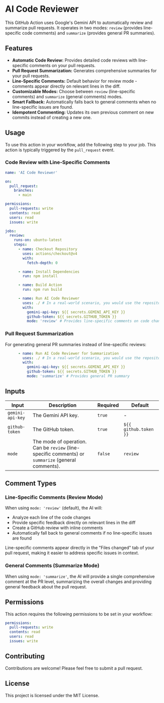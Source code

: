 # AI Code Reviewer

This GitHub Action uses Google's Gemini API to automatically review and summarize pull requests. It operates in two modes: `review` (provides line-specific code comments) and `summarize` (provides general PR summaries).

## Features

- **Automatic Code Review:** Provides detailed code reviews with line-specific comments on your pull requests.
- **Pull Request Summarization:** Generates comprehensive summaries for your pull requests.
- **Line-Specific Comments:** Default behavior for review mode - comments appear directly on relevant lines in the diff.
- **Customizable Modes:** Choose between `review` (line-specific comments) and `summarize` (general comments) modes.
- **Smart Fallback:** Automatically falls back to general comments when no line-specific issues are found.
- **Idempotent Commenting:** Updates its own previous comment on new commits instead of creating a new one.

## Usage

To use this action in your workflow, add the following step to your job. This action is typically triggered by the `pull_request` event.

### Code Review with Line-Specific Comments

```yaml
name: 'AI Code Reviewer'

on:
  pull_request:
    branches:
      - main

permissions:
  pull-requests: write
  contents: read
  users: read
  issues: write

jobs:
  review:
    runs-on: ubuntu-latest
    steps:
      - name: Checkout Repository
        uses: actions/checkout@v4
        with:
          fetch-depth: 0

      - name: Install Dependencies
        run: npm install

      - name: Build Action
        run: npm run build

      - name: Run AI Code Reviewer
        uses: ./ # In a real-world scenario, you would use the repository name, e.g., your-username/your-repo-name@v1
        with:
          gemini-api-key: ${{ secrets.GEMINI_API_KEY }}
          github-token: ${{ secrets.GITHUB_TOKEN }}
          mode: 'review' # Provides line-specific comments on code changes
```

### Pull Request Summarization

For generating general PR summaries instead of line-specific reviews:

```yaml
      - name: Run AI Code Reviewer for Summarization
        uses: ./ # In a real-world scenario, you would use the repository name, e.g., your-username/your-repo-name@v1
        with:
          gemini-api-key: ${{ secrets.GEMINI_API_KEY }}
          github-token: ${{ secrets.GITHUB_TOKEN }}
          mode: 'summarize' # Provides general PR summary
```

## Inputs

| Input            | Description                  | Required | Default            |
|------------------|------------------------------|----------|--------------------|
| `gemini-api-key` | The Gemini API key.          | `true`   | -                  |
| `github-token`   | The GitHub token.            | `true`   | `${{ github.token }}` |
| `mode`           | The mode of operation. Can be `review` (line-specific comments) or `summarize` (general comments). | `false`  | `review`           |

## Comment Types

### Line-Specific Comments (Review Mode)
When using `mode: 'review'` (default), the AI will:
- Analyze each line of the code changes
- Provide specific feedback directly on relevant lines in the diff
- Create a GitHub review with inline comments
- Automatically fall back to general comments if no line-specific issues are found

Line-specific comments appear directly in the "Files changed" tab of your pull request, making it easier to address specific issues in context.

### General Comments (Summarize Mode)
When using `mode: 'summarize'`, the AI will provide a single comprehensive comment at the PR level, summarizing the overall changes and providing general feedback about the pull request.

## Permissions

This action requires the following permissions to be set in your workflow:

```yaml
permissions:
  pull-requests: write
  contents: read
  users: read
  issues: write
```

## Contributing

Contributions are welcome! Please feel free to submit a pull request.

## License

This project is licensed under the MIT License.
